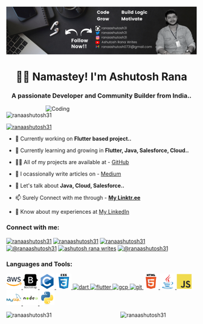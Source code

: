 ![MasterHead](myBanner.png)
<h1 align="center">🙏🏻 Namastey! I'm Ashutosh Rana</h1>
<h3 align="center">A passionate Developer and Community Builder from India..</h3>

<img align="right" alt="Coding" width="400" src="https://cdn.dribbble.com/users/1162077/screenshots/3848914/programmer.gif">

<p align="left"> <img src="https://komarev.com/ghpvc/?username=ranaashutosh31&label=Profile%20views&color=0e75b6&style=flat" alt="ranaashutosh31" /> </p>

<p align="left"> <a href="https://twitter.com/ranaashutosh31" target="blank"><img src="https://img.shields.io/twitter/follow/ranaashutosh31?logo=twitter&style=for-the-badge" alt="ranaashutosh31" /></a> </p>

- 🔭 Currently working on **Flutter based project..**

- 🌱 Currently learning and growing in **Flutter, Java, Salesforce, Cloud..**

- 👨‍💻 All of my projects are available at - [GitHub](https://github.com/ranaashutosh31)

- 📝 I ocassionally write articles on - [Medium](https://medium.com/@ranaashutosh0731)

- 💬 Let's talk about **Java, Cloud, Salesforce..**

- 📫 Surely Connect with me through - **[My Linktr.ee](https://linktr.ee/ranaashutosh31)**

- 📄 Know about my experiences at [My LinkedIn](https://www.linkedin.com/in/ranaashutosh31)

<h3 align="left">Connect with me:</h3>
<p align="left">
<a href="https://twitter.com/ranaashutosh31" target="blank"><img align="center" src="https://raw.githubusercontent.com/rahuldkjain/github-profile-readme-generator/master/src/images/icons/Social/twitter.svg" alt="ranaashutosh31" height="30" width="40" /></a>
<a href="https://linkedin.com/in/ranaashutosh31" target="blank"><img align="center" src="https://raw.githubusercontent.com/rahuldkjain/github-profile-readme-generator/master/src/images/icons/Social/linked-in-alt.svg" alt="ranaashutosh31" height="30" width="40" /></a>
<a href="https://instagram.com/ranaashutosh31" target="blank"><img align="center" src="https://raw.githubusercontent.com/rahuldkjain/github-profile-readme-generator/master/src/images/icons/Social/instagram.svg" alt="ranaashutosh31" height="30" width="40" /></a>
<a href="https://medium.com/@ranaashutosh31" target="blank"><img align="center" src="https://raw.githubusercontent.com/rahuldkjain/github-profile-readme-generator/master/src/images/icons/Social/medium.svg" alt="@ranaashutosh31" height="30" width="40" /></a>
<a href="https://www.youtube.com/c/ashutosh rana writes" target="blank"><img align="center" src="https://raw.githubusercontent.com/rahuldkjain/github-profile-readme-generator/master/src/images/icons/Social/youtube.svg" alt="ashutosh rana writes" height="30" width="40" /></a>
<a href="https://www.hackerearth.com/@ranaashutosh31" target="blank"><img align="center" src="https://raw.githubusercontent.com/rahuldkjain/github-profile-readme-generator/master/src/images/icons/Social/hackerearth.svg" alt="@ranaashutosh31" height="30" width="40" /></a>
</p>

<h3 align="left">Languages and Tools:</h3>
<p align="left"> <a href="https://aws.amazon.com" target="_blank" rel="noreferrer"> <img src="https://raw.githubusercontent.com/devicons/devicon/master/icons/amazonwebservices/amazonwebservices-original-wordmark.svg" alt="aws" width="40" height="40"/> </a> <a href="https://getbootstrap.com" target="_blank" rel="noreferrer"> <img src="https://raw.githubusercontent.com/devicons/devicon/master/icons/bootstrap/bootstrap-plain-wordmark.svg" alt="bootstrap" width="40" height="40"/> </a> <a href="https://www.cprogramming.com/" target="_blank" rel="noreferrer"> <img src="https://raw.githubusercontent.com/devicons/devicon/master/icons/c/c-original.svg" alt="c" width="40" height="40"/> </a> <a href="https://www.w3schools.com/css/" target="_blank" rel="noreferrer"> <img src="https://raw.githubusercontent.com/devicons/devicon/master/icons/css3/css3-original-wordmark.svg" alt="css3" width="40" height="40"/> </a> <a href="https://dart.dev" target="_blank" rel="noreferrer"> <img src="https://www.vectorlogo.zone/logos/dartlang/dartlang-icon.svg" alt="dart" width="40" height="40"/> </a> <a href="https://flutter.dev" target="_blank" rel="noreferrer"> <img src="https://www.vectorlogo.zone/logos/flutterio/flutterio-icon.svg" alt="flutter" width="40" height="40"/> </a> <a href="https://cloud.google.com" target="_blank" rel="noreferrer"> <img src="https://www.vectorlogo.zone/logos/google_cloud/google_cloud-icon.svg" alt="gcp" width="40" height="40"/> </a> <a href="https://git-scm.com/" target="_blank" rel="noreferrer"> <img src="https://www.vectorlogo.zone/logos/git-scm/git-scm-icon.svg" alt="git" width="40" height="40"/> </a> <a href="https://www.w3.org/html/" target="_blank" rel="noreferrer"> <img src="https://raw.githubusercontent.com/devicons/devicon/master/icons/html5/html5-original-wordmark.svg" alt="html5" width="40" height="40"/> </a> <a href="https://www.java.com" target="_blank" rel="noreferrer"> <img src="https://raw.githubusercontent.com/devicons/devicon/master/icons/java/java-original.svg" alt="java" width="40" height="40"/> </a> <a href="https://developer.mozilla.org/en-US/docs/Web/JavaScript" target="_blank" rel="noreferrer"> <img src="https://raw.githubusercontent.com/devicons/devicon/master/icons/javascript/javascript-original.svg" alt="javascript" width="40" height="40"/> </a> <a href="https://www.mysql.com/" target="_blank" rel="noreferrer"> <img src="https://raw.githubusercontent.com/devicons/devicon/master/icons/mysql/mysql-original-wordmark.svg" alt="mysql" width="40" height="40"/> </a> <a href="https://nodejs.org" target="_blank" rel="noreferrer"> <img src="https://raw.githubusercontent.com/devicons/devicon/master/icons/nodejs/nodejs-original-wordmark.svg" alt="nodejs" width="40" height="40"/> </a> <a href="https://www.python.org" target="_blank" rel="noreferrer"> <img src="https://raw.githubusercontent.com/devicons/devicon/master/icons/python/python-original.svg" alt="python" width="40" height="40"/> </a> </p>

<div ><p><img align="left" width="40%" src="https://github-readme-stats.vercel.app/api?username=ranaashutosh31&show_icons=true&locale=en" alt="ranaashutosh31" />

<img align="right" width="40%" src="https://github-readme-streak-stats.herokuapp.com/?user=ranaashutosh31&" alt="ranaashutosh31" /></p>
</div>

